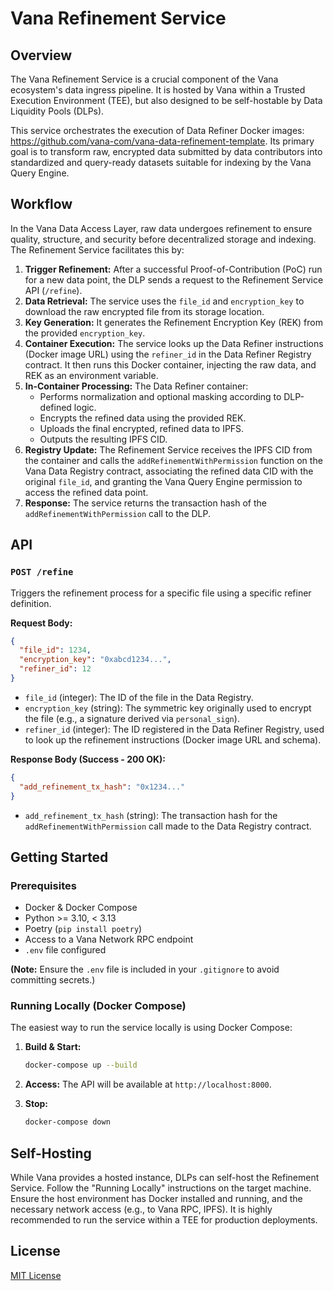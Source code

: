 # Vana Refinement Service

## Overview

The Vana Refinement Service is a crucial component of the Vana ecosystem's data ingress pipeline. It is hosted by Vana within a Trusted Execution Environment (TEE), but also designed to be self-hostable by Data Liquidity Pools (DLPs).

This service orchestrates the execution of Data Refiner Docker images: https://github.com/vana-com/vana-data-refinement-template. Its primary goal is to transform raw, encrypted data submitted by data contributors into standardized and query-ready datasets suitable for indexing by the Vana Query Engine.

## Workflow

In the Vana Data Access Layer, raw data undergoes refinement to ensure quality, structure, and security before decentralized storage and indexing. The Refinement Service facilitates this by:

1.  **Trigger Refinement:** After a successful Proof-of-Contribution (PoC) run for a new data point, the DLP sends a request to the Refinement Service API (`/refine`).
2.  **Data Retrieval:** The service uses the `file_id` and `encryption_key` to download the raw encrypted file from its storage location.
3.  **Key Generation:** It generates the Refinement Encryption Key (REK) from the provided `encryption_key`.
4.  **Container Execution:** The service looks up the Data Refiner instructions (Docker image URL) using the `refiner_id` in the Data Refiner Registry contract. It then runs this Docker container, injecting the raw data, and REK as an environment variable.
5.  **In-Container Processing:** The Data Refiner container:
    *   Performs normalization and optional masking according to DLP-defined logic.
    *   Encrypts the refined data using the provided REK.
    *   Uploads the final encrypted, refined data to IPFS.
    *   Outputs the resulting IPFS CID.
6.  **Registry Update:** The Refinement Service receives the IPFS CID from the container and calls the `addRefinementWithPermission` function on the Vana Data Registry contract, associating the refined data CID with the original `file_id`, and granting the Vana Query Engine permission to access the refined data point.
7.  **Response:** The service returns the transaction hash of the `addRefinementWithPermission` call to the DLP.

## API

### `POST /refine`

Triggers the refinement process for a specific file using a specific refiner definition.

**Request Body:**

```json
{
  "file_id": 1234,
  "encryption_key": "0xabcd1234...",
  "refiner_id": 12
}
```

*   `file_id` (integer): The ID of the file in the Data Registry.
*   `encryption_key` (string): The symmetric key originally used to encrypt the file (e.g., a signature derived via `personal_sign`).
*   `refiner_id` (integer): The ID registered in the Data Refiner Registry, used to look up the refinement instructions (Docker image URL and schema).

**Response Body (Success - 200 OK):**

```json
{
  "add_refinement_tx_hash": "0x1234..."
}
```

*   `add_refinement_tx_hash` (string): The transaction hash for the `addRefinementWithPermission` call made to the Data Registry contract.

## Getting Started

### Prerequisites

*   Docker & Docker Compose
*   Python >= 3.10, < 3.13
*   Poetry (`pip install poetry`)
*   Access to a Vana Network RPC endpoint
*   `.env` file configured

**(Note:** Ensure the `.env` file is included in your `.gitignore` to avoid committing secrets.)

### Running Locally (Docker Compose)

The easiest way to run the service locally is using Docker Compose:

1.  **Build & Start:**
    ```bash
    docker-compose up --build
    ```

2.  **Access:** The API will be available at `http://localhost:8000`.

3.  **Stop:**
    ```bash
    docker-compose down
    ```

## Self-Hosting

While Vana provides a hosted instance, DLPs can self-host the Refinement Service. Follow the "Running Locally" instructions on the target machine. Ensure the host environment has Docker installed and running, and the necessary network access (e.g., to Vana RPC, IPFS). It is highly recommended to run the service within a TEE for production deployments.

## License

[MIT License](LICENSE)
